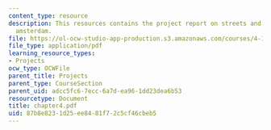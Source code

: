 ```yaml
---
content_type: resource
description: This resources contains the project report on streets and squares in
  amsterdam.
file: https://ol-ocw-studio-app-production.s3.amazonaws.com/courses/4-175-case-studies-in-city-form-fall-2005/87b8e8231d25ee8481f72c5cf46cbeb5_chapter4.pdf
file_type: application/pdf
learning_resource_types:
- Projects
ocw_type: OCWFile
parent_title: Projects
parent_type: CourseSection
parent_uid: adcc5fc6-7ecc-6a7d-ea96-1dd23dea6b53
resourcetype: Document
title: chapter4.pdf
uid: 87b8e823-1d25-ee84-81f7-2c5cf46cbeb5
---
```

